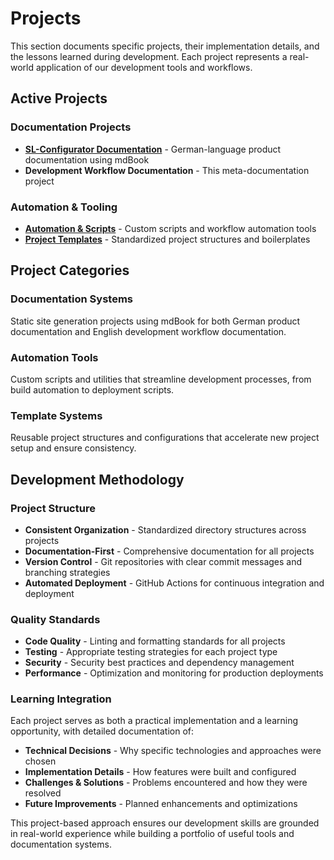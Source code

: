 # Projects

This section documents specific projects, their implementation details, and the lessons learned during development. Each project represents a real-world application of our development tools and workflows.

## Active Projects

### Documentation Projects
- **[SL-Configurator Documentation](sl-configurator/README.md)** - German-language product documentation using mdBook
- **Development Workflow Documentation** - This meta-documentation project

### Automation & Tooling
- **[Automation & Scripts](automation/README.md)** - Custom scripts and workflow automation tools
- **[Project Templates](templates/README.md)** - Standardized project structures and boilerplates

## Project Categories

### **Documentation Systems**
Static site generation projects using mdBook for both German product documentation and English development workflow documentation.

### **Automation Tools**
Custom scripts and utilities that streamline development processes, from build automation to deployment scripts.

### **Template Systems**
Reusable project structures and configurations that accelerate new project setup and ensure consistency.

## Development Methodology

### Project Structure
- **Consistent Organization** - Standardized directory structures across projects
- **Documentation-First** - Comprehensive documentation for all projects
- **Version Control** - Git repositories with clear commit messages and branching strategies
- **Automated Deployment** - GitHub Actions for continuous integration and deployment

### Quality Standards
- **Code Quality** - Linting and formatting standards for all projects
- **Testing** - Appropriate testing strategies for each project type
- **Security** - Security best practices and dependency management
- **Performance** - Optimization and monitoring for production deployments

### Learning Integration
Each project serves as both a practical implementation and a learning opportunity, with detailed documentation of:
- **Technical Decisions** - Why specific technologies and approaches were chosen
- **Implementation Details** - How features were built and configured
- **Challenges & Solutions** - Problems encountered and how they were resolved
- **Future Improvements** - Planned enhancements and optimizations

This project-based approach ensures our development skills are grounded in real-world experience while building a portfolio of useful tools and documentation systems.